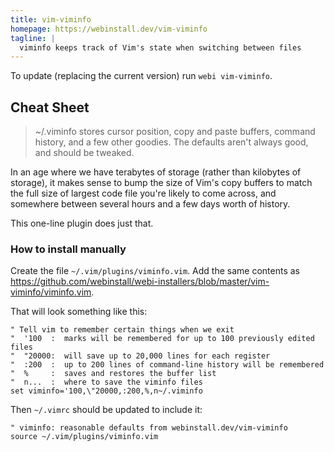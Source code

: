 ```yaml
---
title: vim-viminfo
homepage: https://webinstall.dev/vim-viminfo
tagline: |
  viminfo keeps track of Vim's state when switching between files
---
```


To update (replacing the current version) run `webi vim-viminfo`.

## Cheat Sheet

> ~/.viminfo stores cursor position, copy and paste buffers, command history,
> and a few other goodies. The defaults aren't always good, and should be
> tweaked.

In an age where we have terabytes of storage (rather than kilobytes of storage),
it makes sense to bump the size of Vim's copy buffers to match the full size of
largest code file you're likely to come across, and somewhere between several
hours and a few days worth of history.

This one-line plugin does just that.

### How to install manually

Create the file `~/.vim/plugins/viminfo.vim`. Add the same contents as
<https://github.com/webinstall/webi-installers/blob/master/vim-viminfo/viminfo.vim>.

That will look something like this:

```vim
" Tell vim to remember certain things when we exit
"  '100  :  marks will be remembered for up to 100 previously edited files
"  "20000:  will save up to 20,000 lines for each register
"  :200  :  up to 200 lines of command-line history will be remembered
"  %     :  saves and restores the buffer list
"  n...  :  where to save the viminfo files
set viminfo='100,\"20000,:200,%,n~/.viminfo
```

Then `~/.vimrc` should be updated to include it:

```vim
" viminfo: reasonable defaults from webinstall.dev/vim-viminfo
source ~/.vim/plugins/viminfo.vim
```
